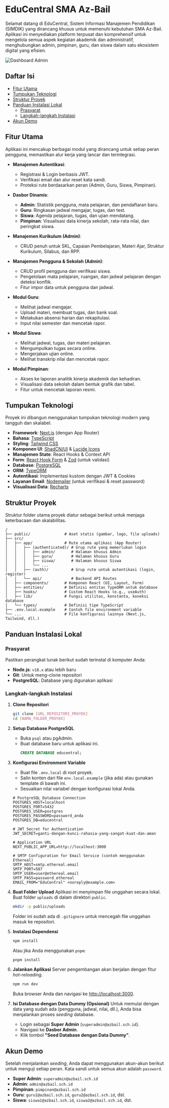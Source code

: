 
# EduCentral SMA Az-Bail

Selamat datang di EduCentral, Sistem Informasi Manajemen Pendidikan (SIMDIK) yang dirancang khusus untuk memenuhi kebutuhan SMA Az-Bail. Aplikasi ini menyediakan platform terpusat dan komprehensif untuk mengelola semua aspek kegiatan akademik dan administratif, menghubungkan admin, pimpinan, guru, dan siswa dalam satu ekosistem digital yang efisien.

![Dashboard Admin](https://placehold.co/800x400.png?text=Screenshot+Dashboard+Admin)

## Daftar Isi

- [Fitur Utama](#fitur-utama)
- [Tumpukan Teknologi](#tumpukan-teknologi)
- [Struktur Proyek](#struktur-proyek)
- [Panduan Instalasi Lokal](#panduan-instalasi-lokal)
  - [Prasyarat](#prasyarat)
  - [Langkah-langkah Instalasi](#langkah-langkah-instalasi)
- [Akun Demo](#akun-demo)

## Fitur Utama

Aplikasi ini mencakup berbagai modul yang dirancang untuk setiap peran pengguna, memastikan alur kerja yang lancar dan terintegrasi.

- **Manajemen Autentikasi**:
  - Registrasi & Login berbasis JWT.
  - Verifikasi email dan alur reset kata sandi.
  - Proteksi rute berdasarkan peran (Admin, Guru, Siswa, Pimpinan).

- **Dasbor Dinamis**:
  - **Admin**: Statistik pengguna, mata pelajaran, dan pendaftaran baru.
  - **Guru**: Ringkasan jadwal mengajar, tugas, dan test.
  - **Siswa**: Agenda pelajaran, tugas, dan ujian mendatang.
  - **Pimpinan**: Visualisasi data kinerja sekolah, rata-rata nilai, dan peringkat siswa.

- **Manajemen Kurikulum (Admin)**:
  - CRUD penuh untuk SKL, Capaian Pembelajaran, Materi Ajar, Struktur Kurikulum, Silabus, dan RPP.

- **Manajemen Pengguna & Sekolah (Admin)**:
  - CRUD profil pengguna dan verifikasi siswa.
  - Pengelolaan mata pelajaran, ruangan, dan jadwal pelajaran dengan deteksi konflik.
  - Fitur impor data untuk pengguna dan jadwal.

- **Modul Guru**:
  - Melihat jadwal mengajar.
  - Upload materi, membuat tugas, dan bank soal.
  - Melakukan absensi harian dan rekapitulasi.
  - Input nilai semester dan mencetak rapor.

- **Modul Siswa**:
  - Melihat jadwal, tugas, dan materi pelajaran.
  - Mengumpulkan tugas secara online.
  - Mengerjakan ujian online.
  - Melihat transkrip nilai dan mencetak rapor.

- **Modul Pimpinan**:
  - Akses ke laporan analitik kinerja akademik dan kehadiran.
  - Visualisasi data sekolah dalam bentuk grafik dan tabel.
  - Fitur untuk mencetak laporan resmi.

## Tumpukan Teknologi

Proyek ini dibangun menggunakan tumpukan teknologi modern yang tangguh dan skalabel.

- **Framework**: [Next.js](https://nextjs.org/) (dengan App Router)
- **Bahasa**: [TypeScript](https://www.typescriptlang.org/)
- **Styling**: [Tailwind CSS](https://tailwindcss.com/)
- **Komponen UI**: [ShadCN/UI](https://ui.shadcn.com/) & [Lucide Icons](https://lucide.dev/)
- **Manajemen State**: React Hooks & Context API
- **Form**: [React Hook Form](https://react-hook-form.com/) & [Zod](https://zod.dev/) (untuk validasi)
- **Database**: [PostgreSQL](https://www.postgresql.org/)
- **ORM**: [TypeORM](https://typeorm.io/)
- **Autentikasi**: Implementasi kustom dengan JWT & Cookies
- **Layanan Email**: [Nodemailer](https://nodemailer.com/) (untuk verifikasi & reset password)
- **Visualisasi Data**: [Recharts](https://recharts.org/)

## Struktur Proyek

Struktur folder utama proyek diatur sebagai berikut untuk menjaga keterbacaan dan skalabilitas.

```
/
├── public/               # Aset statis (gambar, logo, file uploads)
├── src/
│   ├── app/              # Rute utama aplikasi (App Router)
│   │   ├── (authenticated)/ # Grup rute yang memerlukan login
│   │   │   ├── admin/       # Halaman khusus Admin
│   │   │   ├── guru/        # Halaman khusus Guru
│   │   │   ├── siswa/       # Halaman khusus Siswa
│   │   │   └── ...
│   │   ├── (auth)/          # Grup rute untuk autentikasi (login, register)
│   │   └── api/             # Backend API Routes
│   ├── components/       # Komponen React (UI, Layout, Form)
│   ├── entities/         # Definisi entitas TypeORM untuk database
│   ├── hooks/            # Custom React Hooks (e.g., useAuth)
│   ├── lib/              # Fungsi utilitas, konstanta, koneksi database
│   └── types/            # Definisi tipe TypeScript
├── .env.local.example    # Contoh file environment variable
└── ...                   # File konfigurasi lainnya (Next.js, Tailwind, dll.)
```

## Panduan Instalasi Lokal

### Prasyarat

Pastikan perangkat lunak berikut sudah terinstal di komputer Anda:
- **Node.js**: `v18.x` atau lebih baru
- **Git**: Untuk meng-clone repositori
- **PostgreSQL**: Database yang digunakan aplikasi

### Langkah-langkah Instalasi

1.  **Clone Repositori**
    ```bash
    git clone [URL_REPOSITORI_PROYEK]
    cd [NAMA_FOLDER_PROYEK]
    ```

2.  **Setup Database PostgreSQL**
    - Buka `psql` atau pgAdmin.
    - Buat database baru untuk aplikasi ini.
      ```sql
      CREATE DATABASE educentral;
      ```

3.  **Konfigurasi Environment Variable**
    - Buat file `.env.local` di root proyek.
    - Salin konten dari file `env.local.example` (jika ada) atau gunakan template di bawah ini.
    - Sesuaikan nilai variabel dengan konfigurasi lokal Anda.

    ```env
    # PostgreSQL Database Connection
    POSTGRES_HOST=localhost
    POSTGRES_PORT=5432
    POSTGRES_USER=postgres
    POSTGRES_PASSWORD=password_anda
    POSTGRES_DB=educentral

    # JWT Secret for Authentication
    JWT_SECRET=ganti-dengan-kunci-rahasia-yang-sangat-kuat-dan-aman

    # Application URL
    NEXT_PUBLIC_APP_URL=http://localhost:3000

    # SMTP Configuration for Email Service (contoh menggunakan Ethereal)
    SMTP_HOST=smtp.ethereal.email
    SMTP_PORT=587
    SMTP_USER=user@ethereal.email
    SMTP_PASS=password_ethereal
    EMAIL_FROM="EduCentral" <noreply@example.com>
    ```

4.  **Buat Folder Upload**
    Aplikasi ini menyimpan file unggahan secara lokal. Buat folder `uploads` di dalam direktori `public`.
    ```bash
    mkdir -p public/uploads
    ```
    Folder ini sudah ada di `.gitignore` untuk mencegah file unggahan masuk ke repositori.

5.  **Instalasi Dependensi**
    ```bash
    npm install
    ```
    Atau jika Anda menggunakan `pnpm`:
    ```bash
    pnpm install
    ```

6.  **Jalankan Aplikasi**
    Server pengembangan akan berjalan dengan fitur *hot-reloading*.
    ```bash
    npm run dev
    ```
    Buka browser Anda dan navigasi ke [http://localhost:3000](http://localhost:3000).

7.  **Isi Database dengan Data Dummy (Opsional)**
    Untuk memulai dengan data yang sudah ada (pengguna, jadwal, nilai, dll.), Anda bisa menjalankan proses *seeding* database.
    - Login sebagai **Super Admin** (`superadmin@azbail.sch.id`).
    - Navigasi ke **Dasbor Admin**.
    - Klik tombol **"Seed Database dengan Data Dummy"**.

## Akun Demo

Setelah menjalankan *seeding*, Anda dapat menggunakan akun-akun berikut untuk menguji setiap peran. Kata sandi untuk semua akun adalah `password`.

- **Super Admin**: `superadmin@azbail.sch.id`
- **Admin**: `admin@azbail.sch.id`
- **Pimpinan**: `pimpinan@azbail.sch.id`
- **Guru**: `guru1@azbail.sch.id`, `guru2@azbail.sch.id`, dst.
- **Siswa**: `siswa1@azbail.sch.id`, `siswa2@azbail.sch.id`, dst.
